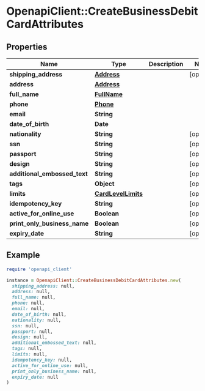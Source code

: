# OpenapiClient::CreateBusinessDebitCardAttributes

## Properties

| Name | Type | Description | Notes |
| ---- | ---- | ----------- | ----- |
| **shipping_address** | [**Address**](Address.md) |  | [optional] |
| **address** | [**Address**](Address.md) |  |  |
| **full_name** | [**FullName**](FullName.md) |  |  |
| **phone** | [**Phone**](Phone.md) |  |  |
| **email** | **String** |  |  |
| **date_of_birth** | **Date** |  |  |
| **nationality** | **String** |  | [optional] |
| **ssn** | **String** |  | [optional] |
| **passport** | **String** |  | [optional] |
| **design** | **String** |  | [optional] |
| **additional_embossed_text** | **String** |  | [optional] |
| **tags** | **Object** |  | [optional] |
| **limits** | [**CardLevelLimits**](CardLevelLimits.md) |  | [optional] |
| **idempotency_key** | **String** |  | [optional] |
| **active_for_online_use** | **Boolean** |  | [optional] |
| **print_only_business_name** | **Boolean** |  | [optional] |
| **expiry_date** | **String** |  | [optional] |

## Example

```ruby
require 'openapi_client'

instance = OpenapiClient::CreateBusinessDebitCardAttributes.new(
  shipping_address: null,
  address: null,
  full_name: null,
  phone: null,
  email: null,
  date_of_birth: null,
  nationality: null,
  ssn: null,
  passport: null,
  design: null,
  additional_embossed_text: null,
  tags: null,
  limits: null,
  idempotency_key: null,
  active_for_online_use: null,
  print_only_business_name: null,
  expiry_date: null
)
```

